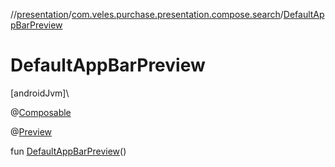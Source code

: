 //[presentation](../../index.md)/[com.veles.purchase.presentation.compose.search](index.md)/[DefaultAppBarPreview](-default-app-bar-preview.md)

# DefaultAppBarPreview

[androidJvm]\

@[Composable](https://developer.android.com/reference/kotlin/androidx/compose/runtime/Composable.html)

@[Preview](https://developer.android.com/reference/kotlin/androidx/compose/ui/tooling/preview/Preview.html)

fun [DefaultAppBarPreview](-default-app-bar-preview.md)()
